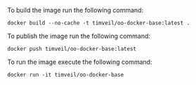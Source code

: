 To build the image run the following command:
```
docker build --no-cache -t timveil/oo-docker-base:latest .
```

To publish the image run the following command:
```
docker push timveil/oo-docker-base:latest
```

To run the image execute the following command: 
```
docker run -it timveil/oo-docker-base
```